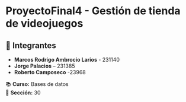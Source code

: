 # ProyectoFinal4 - Gestión de tienda de videojuegos

## 📌 Integrantes  
- **Marcos Rodrigo Ambrocio Larios** - 231140
- **Jorge Palacios** – 231385
- **Roberto Camposeco** -23968

📚 **Curso:** Bases de datos  
📌 **Sección:** 30


